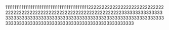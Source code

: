 111111111111111111111111111111111111111111111122222222222222222222222222222222222222222222222222222222222222222222222333333333333333333333333333333333333333333333333333333333333333333333333333333333333333333333333333333333333333333333333

